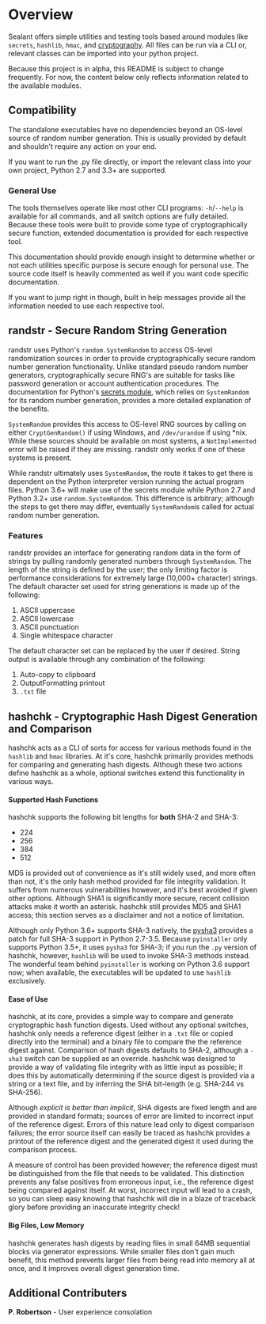 # Overview
Sealant offers simple utilities and testing tools based around modules like `secrets`, `hashlib`, `hmac`, and [cryptography](https://cryptography.io/en/latest/).  All files can be run via a CLI or, relevant classes can be imported into your python project.

Because this project is in alpha, this README is subject to change frequently. For now, the content below only reflects information related to the available modules.

## Compatibility

The standalone executables have no dependencies beyond an OS-level source of random number generation.  This is usually provided by default and shouldn't require any action on your end.

If you want to run the .py file directly, or import the relevant class into your own project, Python 2.7 and 3.3+ are supported.

### General Use

The tools themselves operate like most other CLI programs:  `-h`/`--help` is available for all commands, and all switch options are fully detailed.  Because these tools were built to provide some type of cryptographically secure function, extended documentation is provided for each respective tool.

This documentation should provide enough insight to determine whether or not each utilities specific purpose is secure enough for personal use.  The source code itself is heavily commented as well if you want code specific documentation.

If you want to jump right in though, built in help messages provide all the information needed to use each respective tool.

## randstr - Secure Random String Generation

randstr uses Python's `random.SystemRandom` to access OS-level randomization sources in order to provide cryptographically secure random number generation functionality.  Unlike standard pseudo random number generators, cryptographically secure RNG's are suitable for tasks like password generation or account authentication procedures. The documentation for Python's [secrets module](https://docs.python.org/3/library/secrets.html), which relies on `SystemRandom` for its random number generation, provides a more detailed explanation of the benefits.

`SystemRandom` provides this access to OS-level RNG sources by calling on either `CryptGenRandom()` if using Windows, and `/dev/urandom` if using *nix.  While these sources should be available on most systems, a `NotImplemented` error will be raised if they are missing.  randstr only works if one of these systems is present.

While randstr ultimately uses `SystemRandom`, the route it takes to get there is dependent on the Python interpreter version running the actual program files.  Python 3.6+ will make use of the secrets module while Python 2.7 and Python 3.2+ use `random.SystemRandom`.  This difference is arbitrary; although the steps to get there may differ, eventually `SystemRandom`is called for actual random number generation.

### Features

randstr provides an interface for generating random data in the form of strings by pulling randomly generated numbers through `SystemRandom`.  The length of the string is defined by the user; the only limiting factor is performance considerations for extremely large (10,000+ character) strings.  The default character set used for string generations is made up of the following:

  1. ASCII uppercase
  2. ASCII lowercase
  3. ASCII punctuation
  4. Single whitespace character

The default character set can be replaced by the user if desired.  String output is available through any combination of the following:

  1. Auto-copy to clipboard
  2. OutputFormatting printout
  3. `.txt` file


## hashchk - Cryptographic Hash Digest Generation and Comparison

hashchk acts as a CLI of sorts for access for various methods found in the `hashlib` and `hmac` libraries.  At it's core, hashchk primarily provides methods for comparing and generating hash digests.  Although these two actions define hashchk as a whole, optional switches extend this functionality in various ways.


#### Supported Hash Functions
hashchk supports the following bit lengths for **both** SHA-2 and SHA-3:

  * 224
  * 256
  * 384
  * 512

MD5 is provided out of convenience as it's still widely used, and more often than not, it's the only hash method provided for file integrity validation.  It suffers from numerous vulnerabilities however, and it's best avoided if given other options.  Although SHA1 is significantly more secure, recent collision attacks make it worth an asterisk. hashchk still provides MD5 and SHA1 access; this section serves as a disclaimer and not a notice of limitation.

Although only Python 3.6+ supports SHA-3 natively, the [pysha3](https://github.com/tiran/pysha3) provides a patch for full SHA-3 support in Python 2.7-3.5.  Because `pyinstaller` only supports Python 3.5+, it uses `pysha3` for SHA-3; if you run the `.py` version of hashchk, however, `hashlib` will be used to invoke SHA-3 methods instead.  The wonderful team behind `pyinstaller` is working on Python 3.6 support now; when available, the executables will be updated to use `hashlib` exclusively.


#### Ease of Use
hashchk, at its core, provides a simple way to compare and generate cryptographic hash function digests. Used without any optional switches, hashchk only needs a reference digest (either in a `.txt` file or copied directly into the terminal) and a binary file to compare the the reference digest  against.  Comparison of hash digests defaults to SHA-2, although a `-sha3` switch can be supplied as an override.  hashchk was designed to provide a way of validating file integrity with as little input as possible; it does this by automatically determining if the source digest is provided via a string or a text file, and by inferring the SHA bit-length (e.g. SHA-244 vs SHA-256).

Although *explicit is better than implicit*, SHA digests are fixed length and are provided in standard formats; sources of error are limited to incorrect input of the reference digest.  Errors of this nature lead only to digest comparison failures; the error source itself can easily be traced as hashchk provides a printout of the reference digest and the generated digest it used during the comparison process.

A measure of control has been provided however; the reference digest must be distinguished from the file that needs to be validated.  This distinction prevents any false positives from erroneous input, i.e., the reference digest being compared against itself.  At worst, incorrect input will lead to a crash, so you can sleep easy knowing that hashchk will die in a blaze of traceback glory before providing an inaccurate integrity check!


#### Big Files, Low Memory
hashchk generates hash digests by reading files in small 64MB sequential blocks via generator expressions.  While smaller files don't gain much benefit, this method prevents larger files from being read into memory all at once, and it improves overall digest generation time.


## Additional Contributers

**P. Robertson** - User experience consolation





